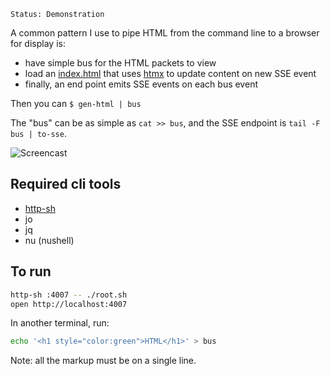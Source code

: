 ```
Status: Demonstration
```

A common pattern I use to pipe HTML from the command line to a browser for
display is:

- have simple bus for the HTML packets to view
- load an [index.html](./index.html) that uses [htmx](https://htmx.org) to update content on new SSE event
- finally, an end point emits SSE events on each bus event

Then you can `$ gen-html | bus`

The "bus" can be as simple as `cat >> bus`, and the SSE endpoint is
`tail -F bus | to-sse`.

![Screencast](https://github.com/cablehead/html-cat/assets/1394/11e5cb05-fa13-4910-a8a3-069f891546d5)

## Required cli tools

- [http-sh](https://github.com/cablehead/http-sh)
- jo
- jq
- nu (nushell)

## To run

```sh
http-sh :4007 -- ./root.sh
open http://localhost:4007
```

In another terminal, run:

```sh
echo '<h1 style="color:green">HTML</h1>' > bus
```

Note: all the markup must be on a single line.
